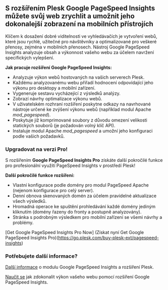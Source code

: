 ## S rozšířením Plesk Google PageSpeed Insights můžete svůj web zrychlit a umožnit jeho dokonalejší zobrazení na mobilních přístrojích 

Klíčem k dosažení dobré viditelnosti ve vyhledávačích je vytvoření webů, které jsou rychlé, užitečné pro návštěvníky a optimalizované pro veškeré přenosy, zejména v mobilních přenosech. Nástroj Google PageSpeed Insights analyzuje obsah a výkonnost vašeho webu za účelem navržení specifických vylepšení. 

**Jak pracuje rozšíření Google PageSpeed Insights:** 

- Analyzuje výkon webů hostovaných na vašich serverech Plesk. 
- Každému analyzovanému webu přiřadí hodnocení odpovídající jeho výkonu pro desktopy a mobilní zařízení. 
- Vygeneruje sestavu vycházející z výsledků analýzy. 
- Zobrazí návrhy optimalizace výkonu webů. 
- V uživatelském rozhraní rozšíření poskytne odkazy na navrhované nástroje určené ke zvýšení výkonu webů (například modul Apache *mod_pagespeed*). 
- Poskytuje již komprimované soubory z důvodu omezení velikosti statických souborů (je požadován volný klíč API). 
- Instaluje modul Apache *mod_pagespeed* a umožní jeho konfiguraci podle vašich požadavků. 

### Upgradovat na verzi Pro! 

S rozšířením **Google PageSpeed Insights Pro** získáte další pokročilé funkce pro profesionální využití PageSpeed Insights v prostředí Plesk! 

**Další pokročilé funkce rozšíření:** 

- Vlastní konfigurace podle domény pro modul PageSpeed Apache (nejenom konfigurace pro celý server). 
- Denní obnova skenovaných domén za účelem pravidelné aktualizace všech výsledků. 
- Hromadná operace ke spuštění prohledávání každé domény jediným kliknutím (domény řazeny do fronty a postupně analyzovány). 
- Stránka s podrobným výsledkem pro mobilní zařízení se všemi návrhy a problémy. 

[Get Google PageSpeed Insights Pro Now] (Získat nyní Get Google PageSpeed Insights Pro)(https://go.plesk.com/buy-plesk-ext/pagespeed-insights)

### Potřebujete další informace? 

[Další informace](https://www.plesk.com/blog/introducing-google-pagespeed-insights-plesk-extension/) o modulu Google PageSpeed Insights a rozšíření Plesk. 

[Naučit se](https://www.plesk.com/product-technology/google-pagespeed-insights-optimize-your-site) jak zdokonalit výkon vašeho webu pomocí rozšíření Google PageSpeed Insights.